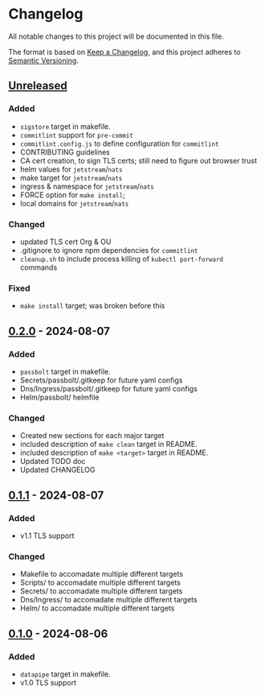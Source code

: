 # Changelog

All notable changes to this project will be documented in this file.

The format is based on [Keep a Changelog](https://keepachangelog.com/en/1.1.0/),
and this project adheres to [Semantic Versioning](https://semver.org/spec/v2.0.0.html).

## [Unreleased]

### Added

- `sigstore` target in makefile.
- `commitlint` support for `pre-commit`
- `commitlint.config.js` to define configuration for `commitlint`
- CONTRIBUTING guidelines
- CA cert creation, to sign TLS certs; still need to figure out browser trust
- helm values for `jetstream`/`nats`
- make target for `jetstream`/`nats`
- ingress & namespace for `jetstream`/`nats`
- FORCE option for `make install`;
- local domains for `jetstream`/`nats`

### Changed

- updated TLS cert Org & OU
- .gitignore to ignore npm dependencies for `commitlint`
- `cleanup.sh` to include process killing of `kubectl port-forward` commands

<!-- ### Removed -->

### Fixed

- `make install` target; was broken before this

## [0.2.0] - 2024-08-07

### Added

- `passbolt` target in makefile.
- Secrets/passbolt/.gitkeep for future yaml configs
- Dns/Ingress/passbolt/.gitkeep for future yaml configs
- Helm/passbolt/ helmfile

### Changed

- Created new sections for each major target
- included description of `make clean` target in README.
- included description of `make <target>` target in README.
- Updated TODO doc
- Updated CHANGELOG

## [0.1.1] - 2024-08-07

### Added

- v1.1 TLS support

### Changed

- Makefile to accomadate multiple different targets
- Scripts/ to accomadate multiple different targets
- Secrets/ to accomadate multiple different targets
- Dns/Ingress/ to accomadate multiple different targets
- Helm/ to accomadate multiple different targets

## [0.1.0] - 2024-08-06

### Added

- `datapipe` target in makefile.
- v1.0 TLS support

[unreleased]: https://github.com/aRustyDev/minikube-dev-kit/compare/v0.2.0...HEAD
[0.2.0]: https://github.com/aRustyDev/minikube-dev-kit/compare/v0.1.1...v0.2.0
[0.1.1]: https://github.com/aRustyDev/minikube-dev-kit/compare/v0.1.0...v0.1.1
[0.1.0]: https://github.com/aRustyDev/minikube-dev-kit/compare/v0.1.0
